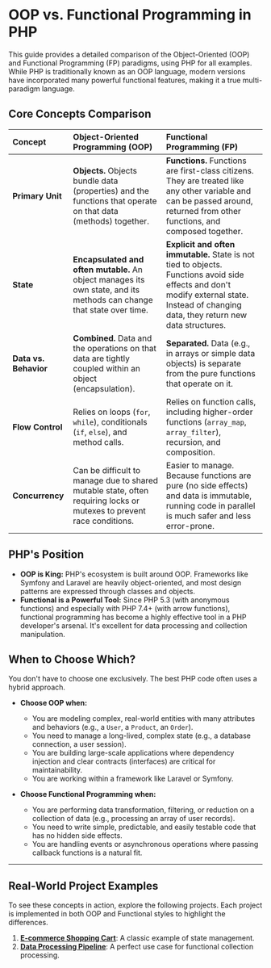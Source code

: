 # OOP vs. Functional Programming in PHP

This guide provides a detailed comparison of the Object-Oriented (OOP) and Functional Programming (FP) paradigms, using PHP for all examples. While PHP is traditionally known as an OOP language, modern versions have incorporated many powerful functional features, making it a true multi-paradigm language.

## Core Concepts Comparison

| Concept | Object-Oriented Programming (OOP) | Functional Programming (FP) |
| :--- | :--- | :--- |
| **Primary Unit** | **Objects.** Objects bundle data (properties) and the functions that operate on that data (methods) together. | **Functions.** Functions are first-class citizens. They are treated like any other variable and can be passed around, returned from other functions, and composed together. |
| **State** | **Encapsulated and often mutable.** An object manages its own state, and its methods can change that state over time. | **Explicit and often immutable.** State is not tied to objects. Functions avoid side effects and don't modify external state. Instead of changing data, they return new data structures. |
| **Data vs. Behavior** | **Combined.** Data and the operations on that data are tightly coupled within an object (encapsulation). | **Separated.** Data (e.g., in arrays or simple data objects) is separate from the pure functions that operate on it. |
| **Flow Control** | Relies on loops (`for`, `while`), conditionals (`if`, `else`), and method calls. | Relies on function calls, including higher-order functions (`array_map`, `array_filter`), recursion, and composition. |
| **Concurrency** | Can be difficult to manage due to shared mutable state, often requiring locks or mutexes to prevent race conditions. | Easier to manage. Because functions are pure (no side effects) and data is immutable, running code in parallel is much safer and less error-prone. |

## PHP's Position

*   **OOP is King:** PHP's ecosystem is built around OOP. Frameworks like Symfony and Laravel are heavily object-oriented, and most design patterns are expressed through classes and objects.
*   **Functional is a Powerful Tool:** Since PHP 5.3 (with anonymous functions) and especially with PHP 7.4+ (with arrow functions), functional programming has become a highly effective tool in a PHP developer's arsenal. It's excellent for data processing and collection manipulation.

## When to Choose Which?

You don't have to choose one exclusively. The best PHP code often uses a hybrid approach.

*   **Choose OOP when:**
    *   You are modeling complex, real-world entities with many attributes and behaviors (e.g., a `User`, a `Product`, an `Order`).
    *   You need to manage a long-lived, complex state (e.g., a database connection, a user session).
    *   You are building large-scale applications where dependency injection and clear contracts (interfaces) are critical for maintainability.
    *   You are working within a framework like Laravel or Symfony.

*   **Choose Functional Programming when:**
    *   You are performing data transformation, filtering, or reduction on a collection of data (e.g., processing an array of user records).
    *   You need to write simple, predictable, and easily testable code that has no hidden side effects.
    *   You are handling events or asynchronous operations where passing callback functions is a natural fit.

---

## Real-World Project Examples

To see these concepts in action, explore the following projects. Each project is implemented in both OOP and Functional styles to highlight the differences.

1.  **[E-commerce Shopping Cart](./E-commerce_Cart_OOP/README.md)**: A classic example of state management.
2.  **[Data Processing Pipeline](./Data_Processing_Pipeline_OOP/README.md)**: A perfect use case for functional collection processing.
